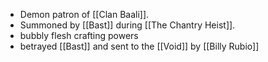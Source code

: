 - Demon patron of [[Clan Baali]].
- Summoned by [[Bast]] during [[The Chantry Heist]].
- bubbly flesh crafting powers
- betrayed [[Bast]] and sent to the [[Void]] by [[Billy Rubio]]